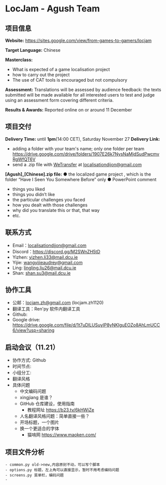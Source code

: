 # LocJam - Agush Team
## 项目信息

**Website:** https://sites.google.com/view/from-games-to-gamers/locjam

**Target Language:** Chinese

**Masterclass:**
- What is expected of a game localisation project
- how to carry out the project
- The use of CAT tools is encouraged but not compulsory

**Assessment:**
Translations will be assessed by audience feedback: the texts submitted will be made available for all interested users to test and judge using an assessment form covering different criteria.

**Results & Awards:**
Reported online on or around 11 December

## 项目交付
**Delivery Time:** until **1pm**(14:00 CET), Saturday November 27
**Delivery Link:**
- adding a folder with your team's name; only one folder per team https://drive.google.com/drive/folders/1907E26k7NysNaMjdSudPwcmvRgWfQT6V
- send a .zip file with [WeTransfer](https://wetransfer.com/ "WeTransfer") at localisationdijon@gmail.com

**[Agush]_[Chinese].zip file:**
● the localized game project , which is the folder “Have I Seen You Somewhere Before” only
● PowerPoint comment
- things you liked
- things you didn’t like
- the particular challenges you faced
- how you dealt with those challenges
- why did you translate this or that, that way
- etc.


## 联系方式
- Email：localisationdijon@gmail.com
- Discord：https://discord.gg/M2SWnZH5tD
- Yizhen: yizhen.li33@mail.dcu.ie
- Yijie: wangyijieaudrey@gmail.com
- Ling: lingling.liu26@mail.dcu.ie
- Shan: shan.su3@mail.dcu.ie

## 协作工具
- 公邮：locjam.zh@gmail.com (locjam.zh1120)
- 翻译工具：Ren'py 软件内翻译工具
- Github:
- Google drive: https://drive.google.com/file/d/1t7uDlLUSuyIP8yNKIguEOZo8AhLmUCC6/view?usp=sharing

## 启动会议（11.21）
- 协作方式: Github
- 时间节点:
- 小组分工:
- 翻译风格
- 具体问题
	- 中文编码问题
	- xingjiang 是谁？
	- GitHub 仓库建设，使用指南
		- 教程网址 https://b23.tv/6kHWiZe
	- 人名翻译风格问题：简单直接一些？
	- 开场标题，一个图片
	- 换一个更适合的字体
		- 猫啃网 https://www.maoken.com/

## 项目文件分析
	- common.py old->new,内容原封不动，可以写个脚本
	- options.py 标题，左上角可以直接显示，暂时不用考虑编码问题
	- screens.py 菜单栏，编码问题
	-
